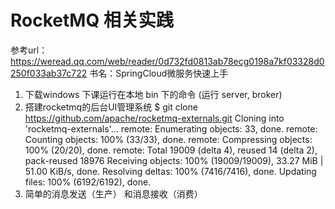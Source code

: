 # RocketMQ 相关实践 
参考url：https://weread.qq.com/web/reader/0d732fd0813ab78ecg0198a7kf03328d0250f033ab37c722
书名：SpringCloud微服务快速上手
1.  下载windows 下课运行在本地 bin 下的命令 (运行 server, broker)
2.  搭建rocketmq的后台UI管理系统
$ git clone https://github.com/apache/rocketmq-externals.git
Cloning into 'rocketmq-externals'…
remote: Enumerating objects: 33, done.
remote: Counting objects: 100% (33/33), done.
remote: Compressing objects: 100% (20/20), done.
remote: Total 19009 (delta 4), reused 14 (delta 2), pack-reused 18976
Receiving objects: 100% (19009/19009), 33.27 MiB | 51.00 KiB/s, done.
Resolving deltas: 100% (7416/7416), done.
Updating files: 100% (6192/6192), done.
3.  简单的消息发送（生产） 和消息接收（消费）
